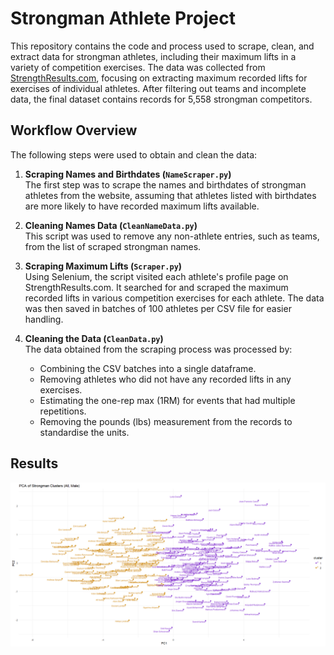 # Strongman Athlete Project

This repository contains the code and process used to scrape, clean, and extract data for strongman athletes, including their maximum lifts in a variety of competition exercises. The data was collected from [StrengthResults.com](https://strengthresults.com/statistics/profiles/cdcf-bbb4-4d7f-9306-26a3137e212e), focusing on extracting maximum recorded lifts for exercises of individual athletes. After filtering out teams and incomplete data, the final dataset contains records for 5,558 strongman competitors.

## Workflow Overview

The following steps were used to obtain and clean the data:

1. **Scraping Names and Birthdates (`NameScraper.py`)**  
   The first step was to scrape the names and birthdates of strongman athletes from the website, assuming that athletes listed with birthdates are more likely to have recorded maximum lifts available.
  
2. **Cleaning Names Data (`CleanNameData.py`)**  
   This script was used to remove any non-athlete entries, such as teams, from the list of scraped strongman names.

3. **Scraping Maximum Lifts (`Scraper.py`)**  
   Using Selenium, the script visited each athlete's profile page on StrengthResults.com. It searched for and scraped the maximum recorded lifts in various competition exercises for each athlete. The data was then saved in batches of 100 athletes per CSV file for easier handling.

4. **Cleaning the Data (`CleanData.py`)**  
   The data obtained from the scraping process was processed by:
     - Combining the CSV batches into a single dataframe.
     - Removing athletes who did not have any recorded lifts in any exercises.
     - Estimating the one-rep max (1RM) for events that had multiple repetitions.
     - Removing the pounds (lbs) measurement from the records to standardise the units.
  
## Results
  
![My Image](Images/strongmanClust.png)
